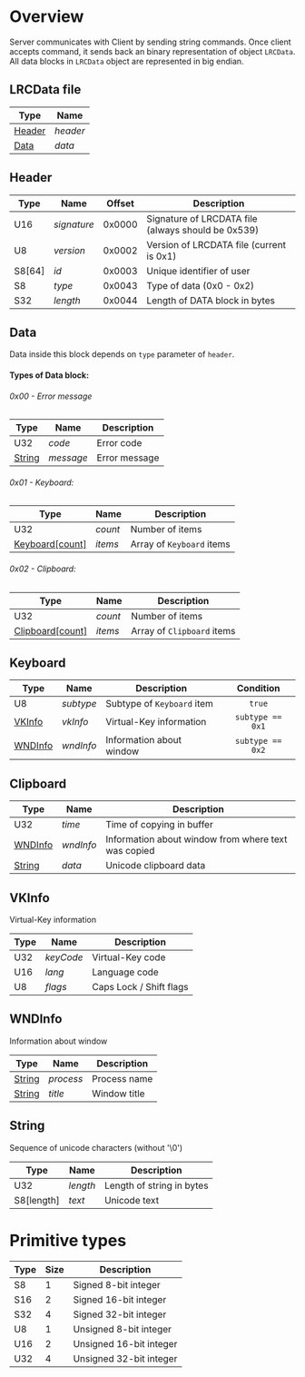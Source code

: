 # Overview
Server communicates with Client by sending string commands. Once client accepts command, it sends back an binary representation of object `LRCData`. All data blocks in `LRCData` object are represented in big endian.

## LRCData file

| Type | Name |
| ---- | --- |
| [Header](#header) | *header* |
| [Data](#data) | *data* |

## Header

| Type | Name | Offset | Description |
| ---- | --- | --- | --- |
| U16 | *signature* | 0x0000 | Signature of LRCDATA file (always should be 0x539) |
| U8 | *version* | 0x0002 | Version of LRCDATA file (current is 0x1) |
| S8[64] | *id* | 0x0003 | Unique identifier of user |
| S8 | *type* | 0x0043 | Type of data (0x0 - 0x2) |
| S32 | *length* | 0x0044 | Length of DATA block in bytes |

## Data

Data inside this block depends on `type` parameter of `header`.

#### Types of Data block:

###### 0x00 - Error message

| Type | Name | Description |
| --- | --- | --- |
| U32 | *code* | Error code |
| [String](#string) | *message* | Error message |

###### 0x01 - Keyboard:

| Type | Name | Description |
| --- | --- | --- |
| U32 | *count* | Number of items |
| [Keyboard[count]](#keyboard) | *items* | Array of `Keyboard` items |

###### 0x02 - Clipboard:

| Type | Name | Description |
| --- | --- | --- |
| U32 | *count* | Number of items |
| [Clipboard[count]](#clipboard) | *items* | Array of `Clipboard` items |

## Keyboard

| Type | Name | Description | Condition |
| --- | --- | --- | :---: |
| U8 | *subtype* | Subtype of `Keyboard` item | `true` |
| [VKInfo](#vkinfo) | *vkInfo* | Virtual-Key information | `subtype == 0x1` |
| [WNDInfo](#wndinfo) | *wndInfo* | Information about window | `subtype == 0x2` |

## Clipboard

| Type | Name | Description |
| --- | --- | --- |
| U32 | *time* | Time of copying in buffer |
| [WNDInfo](#wndinfo) | *wndInfo* | Information about window from where text was copied |
| [String](#string) | *data* | Unicode clipboard data |

## VKInfo

Virtual-Key information

| Type | Name | Description |
| --- | --- | --- |
| U32 | *keyCode* | Virtual-Key code |
| U16 | *lang* | Language code |
| U8 | *flags* | Caps Lock / Shift flags |

## WNDInfo

Information about window

| Type | Name | Description |
| --- | --- | --- |
| [String](#string) | *process* | Process name |
| [String](#string) | *title* | Window title |

## String

Sequence of unicode characters (without '\0')

| Type | Name | Description |
| --- | --- | --- |
| U32 | *length* | Length of string in bytes |
| S8[length] | *text* | Unicode text |

# Primitive types

| Type | Size | Description |
| --- | --- | --- |
| S8 | 1 | Signed 8-bit integer |
| S16 | 2 | Signed 16-bit integer |
| S32 | 4 | Signed 32-bit integer |
| U8 | 1 | Unsigned 8-bit integer |
| U16 | 2 | Unsigned 16-bit integer |
| U32 | 4 | Unsigned 32-bit integer |
